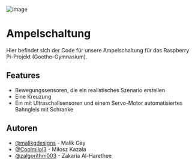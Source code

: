 ![image](https://github.com/user-attachments/assets/9052f528-c4c9-4ddc-91e7-3555637c5f36)

# Ampelschaltung
Hier befindet sich der Code für unsere Ampelschaltung für das Raspberry Pi-Projekt (Goethe-Gymnasium).



## Features

- Bewegungssensoren, die ein realistisches Szenario erstellen
- Eine Kreuzung
- Ein mit Ultraschallsensoren und einem Servo-Motor automatisiertes Bahngleis mit Schranke

## Autoren

- [@malikgdesigns](https://www.github.com/malikgdesigns) - Malik Gay
- [@Coolmilol3](https://www.github.com/Coolmilol3) - Milosz Kazala
- [@zalgorithm003](https://www.github.com/zalgorithm003) - Zakaria Al-Harethee


